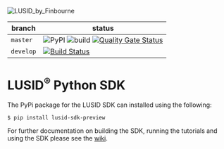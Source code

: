 ![LUSID_by_Finbourne](https://content.finbourne.com/LUSID_repo.png)

| branch | status |
| --- | --- |
| `master` |  ![PyPI](https://img.shields.io/pypi/v/lusid-sdk-preview?color=blue) ![build](https://github.com/finbourne/lusid-sdk-python-preview/workflows/lusid-sdk-python-preview-test/badge.svg) [![Quality Gate Status](https://sonarcloud.io/api/project_badges/measure?project=finbourne_lusid-sdk-python-preview&metric=alert_status)](https://sonarcloud.io/dashboard?id=finbourne_lusid-sdk-python-preview) |
| `develop` | [![Build Status](https://travis-ci.org/finbourne/lusid-sdk-python-preview.svg?branch=develop)](https://travis-ci.org/finbourne/lusid-sdk-python-preview) |

# LUSID<sup>®</sup> Python SDK

The PyPi package for the LUSID SDK can installed using the following:

```
$ pip install lusid-sdk-preview
```

For further documentation on building the SDK, running the tutorials and using the SDK please see the [wiki](https://github.com/finbourne/lusid-sdk-python-preview/wiki).
